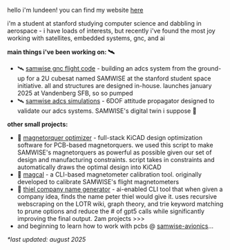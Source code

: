hello i'm lundeen! you can find my website [here](https://lundeen06.github.io/)

i'm a student at stanford studying computer science and dabbling in aerospace - i have loads of interests, but recently i've found the most joy working with satellites, embedded systems, gnc, and ai

**main things i've been working on: 🛰️**
* 🛰️ [samwise gnc flight code](https://github.com/stanford-ssi/samwise-adcs-flight) - building an adcs system from the ground-up for a 2U cubesat named SAMWISE at the stanford student space initiative. all and structures are designed in-house. launches january 2025 at Vandenberg SFB, so so pumped 
* 🛰️ [samwise adcs simulations](https://github.com/stanford-ssi/samwise-adcs-sims) - 6DOF attitude propagator designed to validate our adcs systems. SAMWISE's digital twin i suppose 🤩

**other small projects:**
* 🧲 [magnetorquer optimizer](https://github.com/lundeen06/magtorq-designer) - full-stack KiCAD design optimization software for PCB-based magnetorquers. we used this script to make SAMWISE's magnetorquers as powerful as possible given our set of design and manufacturing constraints. script takes in constraints and automatically draws the optimal design into KiCAD
* 🧭 [magcal](https://github.com/lundeen06/magcal) - a CLI-based magnetometer calibration tool. originally developed to calibrate SAMWISE's flight magnetometers
* 🧝 [thiel company name generator](https://github.com/lundeen06/thiel-generator) - ai-enabled CLI tool that when given a company idea, finds the name peter thiel would give it. uses recursive webscraping on the LOTR wiki, graph theory, and trie keyword matching to prune options and reduce the # of gpt5 calls while significantly improving the final output. 2am projects >>>
* and beginning to learn how to work with pcbs @ [samwise-avionics](https://github.com/stanford-ssi/samwise-avionics)...

*\*last updated: august 2025*
